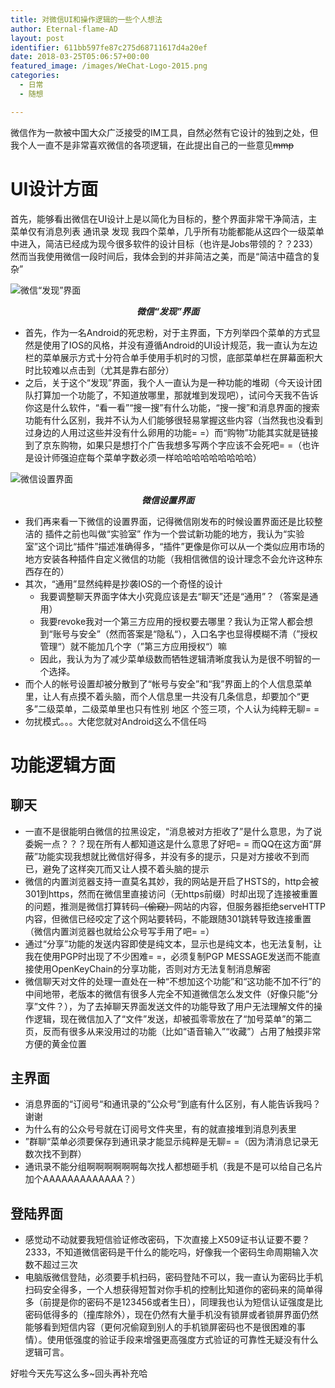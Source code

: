 ```yaml
---
title: 对微信UI和操作逻辑的一些个人想法
author: Eternal-flame-AD
layout: post
identifier: 611bb597fe87c275d68711617d4a20ef
date: 2018-03-25T05:06:57+00:00
featured_image: /images/WeChat-Logo-2015.png
categories:
  - 日常
  - 随想

---
```

微信作为一款被中国大众广泛接受的IM工具，自然必然有它设计的独到之处，但我个人一直不是非常喜欢微信的各项逻辑，在此提出自己的一些意见<s>mmp</s>

<!--more-->

# UI设计方面

首先，能够看出微信在UI设计上是以简化为目标的，整个界面非常干净简洁，主菜单仅有消息列表 通讯录 发现 我四个菜单，几乎所有功能都能从这四个一级菜单中进入，简洁已经成为现今很多软件的设计目标（也许是Jobs带领的？？233）然而当我使用微信一段时间后，我体会到的并非简洁之美，而是“简洁中蕴含的复杂”

![微信“发现”界面](/images/Screenshot_2018-03-25-12-18-49.jpg)

<p style="text-align: center;">
  <i><b>微信“发现”界面</b></i>
</p>

  * 首先，作为一名Android的死忠粉，对于主界面，下方列举四个菜单的方式显然是使用了IOS的风格，并没有遵循Android的UI设计规范，我一直认为左边栏的菜单展示方式十分符合单手使用手机时的习惯，底部菜单栏在屏幕面积大时比较难以点击到（尤其是靠右部分）
  * 之后，关于这个“发现”界面，我个人一直认为是一种功能的堆砌（今天设计团队打算加一个功能了，不知道放哪里，那就堆到发现吧），试问今天我不告诉你这是什么软件，“看一看”“搜一搜”有什么功能，“搜一搜”和消息界面的搜索功能有什么区别，我并不认为人们能够很轻易掌握这些内容（当然我也没看到过身边的人用过这些并没有什么卵用的功能= =）而“购物”功能其实就是链接到了京东购物，如果只是想打个广告我想多写两个字应该不会死吧= =（也许是设计师强迫症每个菜单字数必须一样哈哈哈哈哈哈哈哈哈）

![微信设置界面](/images/Screenshot_2018-03-25-12-25-15.jpg)

<p style="text-align: center;">
  <b><i>微信设置界面</i></b>
</p>

  * 我们再来看一下微信的设置界面，记得微信刚发布的时候设置界面还是比较整洁的 插件之前也叫做“实验室” 作为一个尝试新功能的地方，我认为“实验室”这个词比“插件”描述准确得多，“插件”更像是你可以从一个类似应用市场的地方安装各种插件自定义微信的功能（我相信微信的设计理念不会允许这种东西存在的）
  * 其次，“通用”显然纯粹是抄袭IOS的一个奇怪的设计 
      * 我要调整聊天界面字体大小究竟应该是去“聊天”还是“通用”？（答案是通用）
      * 我要revoke我对一个第三方应用的授权要去哪里？我认为正常人都会想到“账号与安全”（然而答案是“隐私“），入口名字也显得模糊不清（”授权管理“）就不能加几个字（”第三方应用授权“）嘛
      * 因此，我认为为了减少菜单级数而牺牲逻辑清晰度我认为是很不明智的一个选择。
  * 而个人的帐号设置却被分散到了“帐号与安全”和“我”界面上的个人信息菜单里，让人有点摸不着头脑，而个人信息里一共没有几条信息，却要加个“更多”二级菜单，二级菜单里也只有性别 地区 个签三项，个人认为纯粹无聊= =
  * 勿扰模式。。。大佬您就对Android这么不信任吗

# 功能逻辑方面

## 聊天

  * 一直不是很能明白微信的拉黑设定，“消息被对方拒收了”是什么意思，为了说委婉一点？？？现在所有人都知道这是什么意思了好吧= = 而QQ在这方面“屏蔽”功能实现我想就比微信好得多，并没有多的提示，只是对方接收不到而已，避免了这样突兀而又让人摸不着头脑的提示
  * 微信的内置浏览器支持一直莫名其妙，我的网站是开启了HSTS的，http会被301到https，然而在微信里直接访问（无https前缀）时却出现了连接被重置的问题，推测是微信打算转码<s>（偷窥）</s>网站的内容，但服务器拒绝serveHTTP内容，但微信已经咬定了这个网站要转码，不能跟随301跳转导致连接重置（微信内置浏览器也就给公众号写手用了吧= =）
  * 通过“分享”功能的发送内容即使是纯文本，显示也是纯文本，也无法复制，让我在使用PGP时出现了不少困难= =，必须复制PGP MESSAGE发送而不能直接使用OpenKeyChain的分享功能，否则对方无法复制消息解密
  * 微信聊天对文件的处理一直处在一种“不想加这个功能”和“这功能不加不行”的中间地带，老版本的微信有很多人完全不知道微信怎么发文件（好像只能“分享”文件？），为了去掉聊天界面发送文件的功能导致了用户无法理解文件的操作逻辑，现在微信加入了“文件”发送，却被孤零零放在了“加号菜单”的第二页，反而有很多从来没用过的功能（比如“语音输入”“收藏”）占用了触摸非常方便的黄金位置

## 主界面

  * 消息界面的“订阅号“和通讯录的”公众号“到底有什么区别，有人能告诉我吗？谢谢
  * 为什么有的公众号号就在订阅号文件夹里，有的就直接堆到消息列表里
  * ”群聊“菜单必须要保存到通讯录才能显示纯粹是无聊= =（因为清消息记录无数次找不到群）
  * 通讯录不能分组啊啊啊啊啊啊每次找人都想砸手机（我是不是可以给自己名片加个AAAAAAAAAAAAA？）

## 登陆界面

  * 感觉动不动就要我短信验证修改密码，下次直接上X509证书认证要不要？2333，不知道微信密码是干什么的能吃吗，好像我一个密码生命周期输入次数不超过三次
  * 电脑版微信登陆，必须要手机扫码，密码登陆不可以，我一直认为密码比手机扫码安全得多，一个人想获得短暂对你手机的控制比知道你的密码来的简单得多（前提是你的密码不是123456或者生日），同理我也认为短信认证强度是比密码低得多的（撞库除外），现在仍然有大量手机没有锁屏或者锁屏界面仍然能够看到短信内容（更何况偷窥到别人的手机锁屏密码也不是很困难的事情）。使用低强度的验证手段来增强更高强度方式验证的可靠性无疑没有什么逻辑可言。

好啦今天先写这么多~回头再补充哈